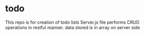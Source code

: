 # todo
This repo is for creation of todo lists
Server.js file performs CRUD operations in restful manner.
data stored is in array on server side
